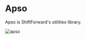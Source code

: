 # Apso

Apso is ShiftForward's utilities library.

![apso](http://upload.wikimedia.org/wikipedia/commons/b/b3/Lhasa_Apso_Puppy_Mochi.jpg)